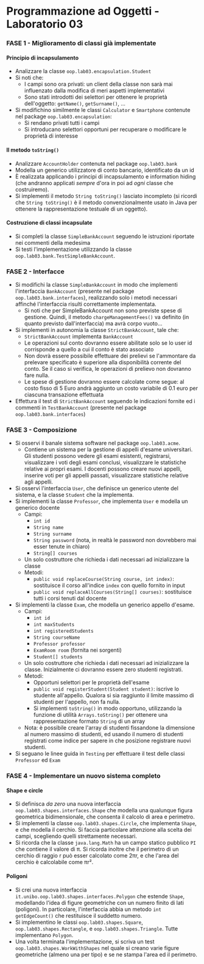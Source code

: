 # Programmazione ad Oggetti - Laboratorio 03

### FASE 1 - Miglioramento di classi già implementate

#### Principio di incapsulamento

* Analizzare la classe `oop.lab03.encapsulation.Student`
* Si noti che:
    - I campi sono ora privati: un client della classe non sarà mai influenzato dalla modifica di meri aspetti implementativi
    - Sono stati introdotti dei selettori per ottenere le proprietà dell'oggetto: `getName()`, `getSurname()`, ...
* Si modifichino similmente le classi `Calculator` e `Smartphone` contenute nel package `oop.lab03.encapsulation`:
    - Si rendano privati tutti i campi
    - Si introducano selettori opportuni per recuperare o modificare le proprietà di interesse

#### Il metodo `toString()`

* Analizzare `AccountHolder` contenuta nel package `oop.lab03.bank`
* Modella un generico utilizzatore di conto bancario, identificato da un id
* È realizzata applicando i principi di incapsulamento e information hiding (che andranno applicati *sempre* d'ora in poi ad *ogni* classe che costruiremo).
* Si implementi il metodo `String toString()` lasciato incompleto (si ricordi che `String toString()` è il metodo convenzionalmente usato in Java per ottenere la rappresentazione testuale di un oggetto).

#### Costruzione di classi incapsulate

* Si completi la classe `SimpleBankAccount` seguendo le istruzioni riportate nei commenti della medesima
* Si testi l'implementazione utilizzando la classe `oop.lab03.bank.TestSimpleBankAccount`.

### FASE 2 - Interfacce

* Si modifichi la classe `SimpleBankAccount` in modo che implementi l'interfaccia `BankAccount` (presente nel package `oop.lab03.bank.interfaces`), realizzando solo i metodi necessari affinché l'interfaccia risulti correttamente implementata.
    - Si noti che per SimpleBankAccount non sono previste spese di gestione. Quindi, il metodo `chargeManagementFees()` va definito (in quanto previsto dall'interfaccia) ma avrà corpo vuoto...
* Si implementi in autonomia la classe `StrictBankAccount`, tale che:
    - `StrictBankAccount` implementa `BankAccount`
    - Le operazioni sul conto dovranno essere abilitate solo se lo user id corrisponde a quello a cui il conto è stato associato
    - Non dovrà essere possibile effettuare dei prelievi se l'ammontare da prelevare specificato è superiore alla disponibilità corrente del conto. Se il caso si verifica, le operazioni di prelievo non dovranno fare nulla.
    - Le spese di gestione dovranno essere calcolate come segue: al costo fisso di 5 Euro andrà aggiunto un costo variabile di 0.1 euro per ciascuna transazione effettuata
* Effettura il test di `StrictBankAccount` seguendo le indicazioni fornite ed i commenti in `TestBankAccount` (presente nel package `oop.lab03.bank.interfaces`)

### FASE 3 - Composizione

* Si osservi il banale sistema software nel package `oop.lab03.acme`.
    - Contiene un sistema per la gestione di appelli d'esame universitari. Gli studenti possono vedere gli esami esistenti, registrarsi, visualizzare i voti degli esami conclusi, visualizzare le statistiche relative ai propri esami. I docenti possono creare nuovi appelli, inserire voti per gli appelli passati, visualizzare statistiche relative agli appelli.
* Si osservi l'interfaccia `User`, che definisce un generico utente del sistema, e la classe `Student` che la implementa.
* Si implementi la classe `Professor`, che implementa `User` e modella un generico docente
    - Campi:
        * `int id`
        * `String name`
        * `String surname`
        * `String password` (nota, in realtà le password non dovrebbero mai esser tenute in chiaro)
        * `String[] courses`
    - Un solo costruttore che richieda i dati necessari ad inizializzare la classe
    - Metodi:
        * `public void replaceCourse(String course, int index)`: sostituisce il corso all'indice `index` con quello fornito in input
        * `public void replaceAllCourses(String[] courses)`: sostituisce tutti i corsi tenuti dal docente
* Si implementi la classe `Exam`, che modella un generico appello d'esame.
    - Campi:
        * `int id`
        * `int maxStudents`
        * `int registeredStudents`
        * `String courseName`
        * `Professor professor`
        * `ExamRoom room` (fornita nei sorgenti)
        * `Student[] students`
    - Un solo costruttore che richieda i dati necessari ad inizializzare la classe. Inizialmente ci dovranno essere zero studenti registrati.
    - Metodi:
        * Opportuni selettori per le proprietà dell'esame
        * `public void registerStudent(Student student)`: iscrive lo studente all'appello. Qualora si sia raggiunto il limite massimo di studenti per l'appello, non fa nulla.
        * Si implementi `toString()` in modo opportuno, utilizzando la funzione di utilità `Arrays.toString()` per ottenere una rappresentazione formato `String` di un array
    - Nota: è possibile creare l'array di studenti fissandone la dimensione al numero massimo di studenti, ed usando il numero di studenti registrati come indice per sapere in che posizione registrare nuovi studenti.
* Si seguano le linee guida in `Testing` per effettuare il test delle classi `Professor` ed `Exam`

### FASE 4 - Implementare un nuovo sistema completo

#### Shape e circle

* Si definisca *da zero* una nuova interfaccia `oop.lab03.shapes.interfaces.Shape` che modella una qualunque figura geometrica bidimensionale, che consenta il calcolo di area e perimetro.
* Si implementi la classe `oop.lab03.shapes.Circle`, che implementa `Shape`, e che modella il cerchio. Si faccia particolare attenzione alla scelta dei campi, scegliendo quelli strettamente necessari.
 * Si ricorda che la classe `java.lang.Math` ha un campo statico pubblico `PI` che contiene il valore di π. Si ricorda inoltre che il perimetro di un cerchio di raggio r può esser calcolato come 2πr, e che l'area del cerchio è calcolabile come πr².

#### Poligoni

* Si crei una nuova interfaccia `it.unibo.oop.lab03.shapes.interfaces.Polygon` che estende `Shape`, modellando l'idea di figure geometriche con un numero finito di lati (poligoni). In particolare, l'interfaccia abbia un metodo `int getEdgeCount()` che restituisce il suddetto numero.
* Si implementino le classi `oop.lab03.shapes.Square`, `oop.lab03.shapes.Rectangle`, e `oop.lab03.shapes.Triangle`. Tutte implementano `Polygon`.
* Una volta terminata l'implementazione, si scriva un test `oop.lab03.shapes.WorkWithShapes` nel quale si creano varie figure geometriche (almeno una per tipo) e se ne stampa l'area ed il perimetro.
